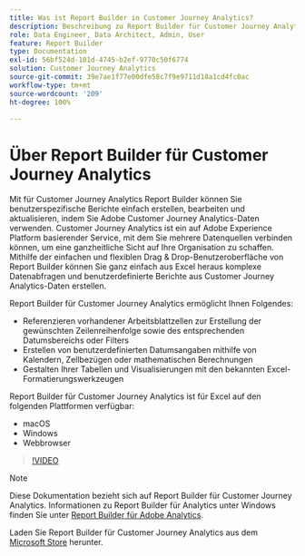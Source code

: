 ```yaml
---
title: Was ist Report Builder in Customer Journey Analytics?
description: Beschreibung zu Report Builder für Customer Journey Analytics
role: Data Engineer, Data Architect, Admin, User
feature: Report Builder
type: Documentation
exl-id: 56bf524d-101d-4745-b2ef-9770c50f6774
solution: Customer Journey Analytics
source-git-commit: 39e7ae1f77e00dfe58c7f9e9711d18a1cd4fc0ac
workflow-type: tm+mt
source-wordcount: '209'
ht-degree: 100%

---
```


# Über Report Builder für Customer Journey Analytics

Mit für Customer Journey Analytics Report Builder können Sie benutzerspezifische Berichte einfach erstellen, bearbeiten und aktualisieren, indem Sie Adobe Customer Journey Analytics-Daten verwenden. Customer Journey Analytics ist ein auf Adobe Experience Platform basierender Service, mit dem Sie mehrere Datenquellen verbinden können, um eine ganzheitliche Sicht auf Ihre Organisation zu schaffen. Mithilfe der einfachen und flexiblen Drag &amp; Drop-Benutzeroberfläche von Report Builder können Sie ganz einfach aus Excel heraus komplexe Datenabfragen und benutzerdefinierte Berichte aus Customer Journey Analytics-Daten erstellen.

Report Builder für Customer Journey Analytics ermöglicht Ihnen Folgendes:

- Referenzieren vorhandener Arbeitsblattzellen zur Erstellung der gewünschten Zeilenreihenfolge sowie des entsprechenden Datumsbereichs oder Filters
- Erstellen von benutzerdefinierten Datumsangaben mithilfe von Kalendern, Zellbezügen oder mathematischen Berechnungen
- Gestalten Ihrer Tabellen und Visualisierungen mit den bekannten Excel-Formatierungswerkzeugen

Report Builder für Customer Journey Analytics ist für Excel auf den folgenden Plattformen verfügbar:

- macOS
- Windows
- Webbrowser

>[!VIDEO](https://video.tv.adobe.com/v/337569/?quality=12&learn=on)

>[!NOTE]
>
>Diese Dokumentation bezieht sich auf Report Builder für Customer Journey Analytics. Informationen zu Report Builder für Analytics unter Windows finden Sie unter [Report Builder für Adobe Analytics](https://experienceleague.adobe.com/docs/analytics/analyze/report-builder/home.html?lang=de).

Laden Sie Report Builder für Customer Journey Analytics aus dem 
[Microsoft Store](https://www.microsoft.com/de-de/store/apps/windows) herunter.
